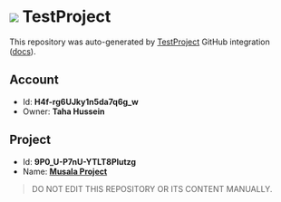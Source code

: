 # ![](https://s3.amazonaws.com/storage-static.testproject.io/logos/TP-Logo-Square.svg) TestProject

This repository was auto-generated by [TestProject](https://testproject.io) GitHub integration ([docs](https://docs.testproject.io/testproject-integrations/github-integration)).

## Account
* Id: **H4f-rg6UJky1n5da7q6g_w**
* Owner: **Taha Hussein**

## Project
* Id: **9P0_U-P7nU-YTLT8Plutzg**
* Name: **[Musala Project](https://app.testproject.io/#/projects/989904/tests)**

> DO NOT EDIT THIS REPOSITORY OR ITS CONTENT MANUALLY.